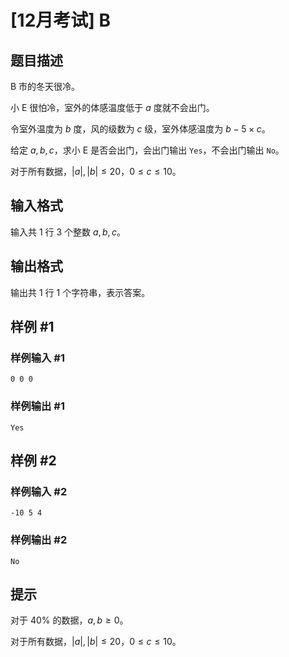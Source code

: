 # [12月考试] B

## 题目描述

B 市的冬天很冷。

小 E 很怕冷，室外的体感温度低于 $a$ 度就不会出门。

令室外温度为 $b$ 度，风的级数为 $c$ 级，室外体感温度为 $b- 5\times c$。

给定 $a,b,c$，求小 E 是否会出门，会出门输出 `Yes`，不会出门输出 `No`。

对于所有数据，$|a|,|b|\leq 20$，$0\leq c\leq 10$。

## 输入格式

输入共 $1$ 行 $3$ 个整数 $a,b,c$。

## 输出格式

输出共 $1$ 行 $1$ 个字符串，表示答案。

## 样例 #1

### 样例输入 #1

```
0 0 0
```

### 样例输出 #1

```
Yes
```

## 样例 #2

### 样例输入 #2

```
-10 5 4
```

### 样例输出 #2

```
No
```

## 提示

对于 $40\%$ 的数据，$a,b \geq 0$。

对于所有数据，$|a|,|b|\leq 20$，$0\leq c\leq 10$。